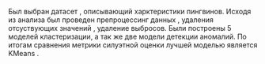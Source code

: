 Был выбран датасет , описывающий харктеристики пингвинов.
Исходя из анализа был проведен препроцессинг данных , удаления отсуствующих значений ,  удаление выбросов. 
Были построены 5 моделей кластеризации, а так же две модели детекции аномалий.
По итогам сравнения метрики силуэтной оценки лучшей моделью является KMeans .
